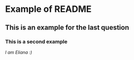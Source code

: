 # Example of README
## This is an example for the last question
### This is a second example

*I am Eliana :)*


